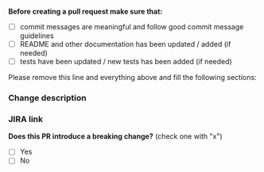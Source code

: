 **Before creating a pull request make sure that:**

- [ ] commit messages are meaningful and follow good commit message guidelines
- [ ] README and other documentation has been updated / added (if needed)
- [ ] tests have been updated / new tests has been added (if needed)

Please remove this line and everything above and fill the following sections:

### Change description

### JIRA link

**Does this PR introduce a breaking change?** (check one with "x")

- [ ] Yes
- [ ] No
